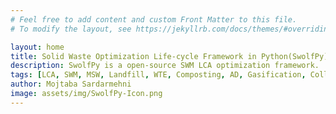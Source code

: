 ```yaml
---
# Feel free to add content and custom Front Matter to this file.
# To modify the layout, see https://jekyllrb.com/docs/themes/#overriding-theme-defaults

layout: home
title: Solid Waste Optimization Life-cycle Framework in Python(SwolfPy)
description: SwolfPy is a open-source SWM LCA optimization framework.
tags: [LCA, SWM, MSW, Landfill, WTE, Composting, AD, Gasification, Collection, Optimization, Monte-Carlo, Sensitivity analysis]
author: Mojtaba Sardarmehni
image: assets/img/SwolfPy-Icon.png
---
```

